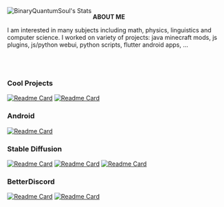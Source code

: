 <img alt="BinaryQuantumSoul's Stats" align="left" src="https://github-readme-stats.vercel.app/api?username=BinaryQuantumSoul&theme=algolia&show_icons=true&hide_border=false&count_private=false">

**ABOUT ME**

I am interested in many subjects including math, physics, linguistics and computer science. I worked on variety of projects: java minecraft mods, js plugins, js/python webui, python scripts, flutter android apps, ...

<br />
<br />

### Cool Projects
[![Readme Card](https://github-readme-stats.vercel.app/api/pin/?username=BinaryQuantumSoul&repo=BinaryMod&theme=merko&border_color=a7cd00)](https://github.com/BinaryQuantumSoul/BinaryMod) 
[![Readme Card](https://github-readme-stats.vercel.app/api/pin/?username=BinaryQuantumSoul&repo=nautilus-pdf-combine&theme=merko&border_color=a7cd00)](https://github.com/BinaryQuantumSoul/nautilus-pdf-combine)

### Android
[![Readme Card](https://github-readme-stats.vercel.app/api/pin/?username=BinaryQuantumSoul&repo=esde_android_apps&theme=onedark&border_color=e4bf7a)](https://github.com/BinaryQuantumSoul/esde_android_apps) 

### Stable Diffusion
[![Readme Card](https://github-readme-stats.vercel.app/api/pin/?username=vladmandic&repo=automatic&theme=aura&border_color=9e74f9)](https://github.com/vladmandic/automatic)
[![Readme Card](https://github-readme-stats.vercel.app/api/pin/?username=BinaryQuantumSoul&repo=sdnext-modernui&theme=aura&border_color=9e74f9)](https://github.com/BinaryQuantumSoul/sdnext-modernui) 
[![Readme Card](https://github-readme-stats.vercel.app/api/pin/?username=BinaryQuantumSoul&repo=sdnext-remote&theme=aura&border_color=9e74f9)](https://github.com/BinaryQuantumSoul/sdnext-remote) 

### BetterDiscord
[![Readme Card](https://github-readme-stats.vercel.app/api/pin/?username=BinaryQuantumSoul&repo=discord-better-messages&theme=dark&border_color=ffffffe&bg_color=5165f6)](https://github.com/BinaryQuantumSoul/discord-better-messages)
[![Readme Card](https://github-readme-stats.vercel.app/api/pin/?username=BinaryQuantumSoul&repo=discord-latex&theme=dark&border_color=ffffffe&bg_color=5165f6)](https://github.com/BinaryQuantumSoul/discord-latex)
